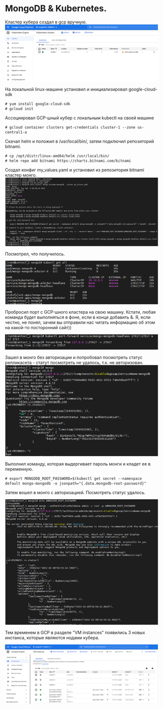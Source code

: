 # MongoDB & Kubernetes.

Кластер кубера создал в gcp вручную.
![alt text](https://github.com/kot-mechanic/mongodb_otus/blob/main/screen/2022-02-08%2021_46_18-Window.png)

На локальной linux-машине установил и инициализировал google-cloud-sdk
```{r eval=FALSE}
# yum install google-cloud-sdk
# gcloud init
```
Ассоциировал GCP-шный кубер с локальным kubectl на своей машине
```{r eval=FALSE}
# gcloud container clusters get-credentials cluster-1 --zone us-central1-a
```

Скачал helm и положил в /usr/local/bin/, затем подключил репозиторий bitnami.
```{r eval=FALSE}
# cp /opt/distr/linux-amd64/helm /usr/local/bin/
# helm repo add bitnami https://charts.bitnami.com/bitnami
```
Создал конфиг my_values.yaml и установил из репозитория bitnami кластер монго.
![alt text](https://github.com/kot-mechanic/mongodb_otus/blob/main/screen/2022-02-08%2021_07_15-Window.png)

Посмотрел, что получилось.

![alt text](https://github.com/kot-mechanic/mongodb_otus/blob/main/screen/2022-02-08%2021_07_33-Window.png)

Пробросил порт с GCP-шного кластера на свою машину. Кстати, любая команда будет выполняться в фоне, если в конце добавить &. Я, если честно, не понял, зачем вы отправили нас читать информацию об этом на какой-то посторонний сайт))

![alt text](https://github.com/kot-mechanic/mongodb_otus/blob/main/screen/2022-02-08%2021_07_52-Window.png)

Зашел в монго без авторизации и попробовал посмотреть статус репликасета - статут посмотреть не удалось, т.к. не авторизован.
![alt text](https://github.com/kot-mechanic/mongodb_otus/blob/main/screen/2022-02-08%2021_08_28-Window.png)

Выполнил команду, которая выдергивает пароль монги и кладет ее в переменную.
```{r eval=FALSE}
# export MONGODB_ROOT_PASSWORD=$(kubectl get secret --namespace default mongo-mongodb -o jsonpath="{.data.mongodb-root-password}"
```

Затем вошел в монго с авторизацией. Посмотреть статус удалось.

![alt text](https://github.com/kot-mechanic/mongodb_otus/blob/main/screen/2022-02-08%2021_59_51-Window.png)

Тем временем в GCP в разделе "VM instances" появились 3 новых инстанса, которые являются нодами кубера.

![alt text](https://github.com/kot-mechanic/mongodb_otus/blob/main/screen/2022-02-08%2021_16_02-Window.png)

